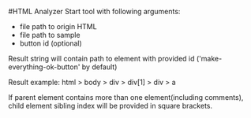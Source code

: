 #HTML Analyzer
Start tool with following arguments:
* file path to origin HTML
* file path to sample
* button id (optional)

Result string will contain path to element with provided id ('make-everything-ok-button' by default)

Result example: html > body > div > div[1] > div > a

If parent element contains more than one element(including comments), child element sibling index will be provided in square brackets.